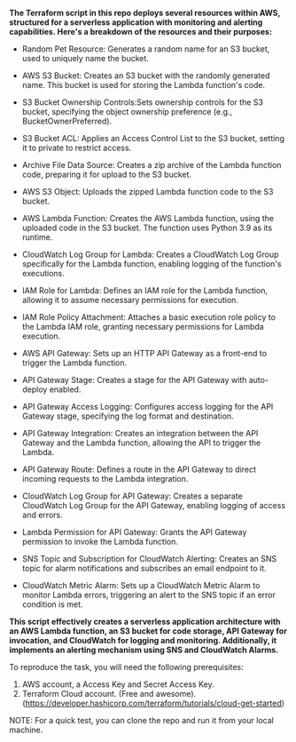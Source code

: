 
**The Terraform script in this repo deploys several resources within AWS, structured for a serverless application with monitoring and alerting capabilities. Here's a breakdown of the resources and their purposes:**

* Random Pet Resource: Generates a random name for an S3 bucket, used to uniquely name the bucket.

* AWS S3 Bucket: Creates an S3 bucket with the randomly generated name. This bucket is used for storing the Lambda function's code.

* S3 Bucket Ownership Controls:Sets ownership controls for the S3 bucket, specifying the object ownership preference (e.g., BucketOwnerPreferred).

* S3 Bucket ACL: Applies an Access Control List to the S3 bucket, setting it to private to restrict access.

* Archive File Data Source: Creates a zip archive of the Lambda function code, preparing it for upload to the S3 bucket.

* AWS S3 Object: Uploads the zipped Lambda function code to the S3 bucket. 

* AWS Lambda Function: Creates the AWS Lambda function, using the uploaded code in the S3 bucket. The function uses Python 3.9 as its runtime.

* CloudWatch Log Group for Lambda: Creates a CloudWatch Log Group specifically for the Lambda function, enabling logging of the function's executions.

* IAM Role for Lambda: Defines an IAM role for the Lambda function, allowing it to assume necessary permissions for execution.

* IAM Role Policy Attachment: Attaches a basic execution role policy to the Lambda IAM role, granting necessary permissions for Lambda execution.

* AWS API Gateway: Sets up an HTTP API Gateway as a front-end to trigger the Lambda function.

* API Gateway Stage: Creates a stage for the API Gateway with auto-deploy enabled.

* API Gateway Access Logging: Configures access logging for the API Gateway stage, specifying the log format and destination.

* API Gateway Integration: Creates an integration between the API Gateway and the Lambda function, allowing the API to trigger the Lambda.

* API Gateway Route: Defines a route in the API Gateway to direct incoming requests to the Lambda integration.

* CloudWatch Log Group for API Gateway: Creates a separate CloudWatch Log Group for the API Gateway, enabling logging of access and errors.

* Lambda Permission for API Gateway: Grants the API Gateway permission to invoke the Lambda function.

* SNS Topic and Subscription for CloudWatch Alerting: Creates an SNS topic for alarm notifications and subscribes an email endpoint to it.

* CloudWatch Metric Alarm: Sets up a CloudWatch Metric Alarm to monitor Lambda errors, triggering an alert to the SNS topic if an error condition is met.

**This script effectively creates a serverless application architecture with an AWS Lambda function, an S3 bucket for code storage, API Gateway for invocation, and CloudWatch for logging and monitoring. Additionally, it implements an alerting mechanism using SNS and CloudWatch Alarms.**

To reproduce the task, you will need the following prerequisites:

1. AWS account, a Access Key and Secret Access Key.
2. Terraform Cloud account. (Free and awesome). (https://developer.hashicorp.com/terraform/tutorials/cloud-get-started)

NOTE: For a quick test, you can clone the repo and run it from your local machine. 

